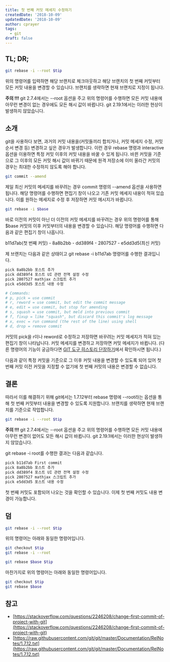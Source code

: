 ```yaml
---
title: 첫 번째 커밋 메세지 수정하기
createdDate: '2018-10-09'
updatedDate: '2018-10-09'
author: cprayer
tags:
  - git
draft: false
---
```


## TL; DR;

``` bash
git rebase -i --root $tip
```

위의 명령어를 입력하면 해당 브랜치로 체크아웃하고 해당 브랜치의 첫 번째 커밋부터 모든 커밋 내용을 변경할 수 있습니다. 브랜치를 생략하면 현재 브랜치로 지정이 됩니다.

**주의 !!!** git 2.7.4에서는 --root 옵션을 주고 위의 명령어를 수행하면 모든 커밋 내용에 아무런 변경이 없는 경우에도 모든 해시 값이 바뀝니다. git 2.19.1에서는 이러한 현상이 발생하지 않았습니다.

## 소개

 git을 사용하다 보면, 과거의 커밋 내용을(커밋들끼리 합치거나, 커밋 메세지 수정, 커밋 순서 변경 등) 변경하고 싶은 경우가 발생합니다. 이런 경우 rebase 명령과 interactive 옵션을 이용하면 특정 커밋 이후의 커밋 내용을 바꿀 수 있게 됩니다. 바뀐 커밋을 기준으로 그 이후의 모든 커밋 해시 값이 바뀌기 때문에 원격 저장소에 이미 올라간 커밋의 경우는 최대한 수정하지 않도록 해야 합니다.

``` bash
git commit --amend
```

제일 최신 커밋의 메세지를 바꾸려는 경우 commit 명령의 --amend 옵션을 사용하면 됩니다. 해당 명령어를 수행하면 편집기 창이 나오고 기존 커밋 메세지 내용이 적혀 있습니다. 이를 원하는 메세지로 수정 후 저장하면 커밋 메시지가 바뀝니다.

``` bash
git rebase -i $base
```

바로 이전의 커밋이 아닌 더 이전의 커밋 메세지를 바꾸려는 경우 위의 명령어를 통해 $base 커밋의 이후 커밋부터의 내용을 변경할 수 있습니다. 해당 명령어를 수행하면 다음과 같은 편집기 창이 나옵니다.

b11d7ab(첫 번째 커밋) - 8a8b2bb - dd389f4 - 2807527 - e5dd3d5(최신 커밋)

제 브랜치는 다음과 같은 상태이고 git rebase -i b11d7ab 명령어를 수행한 결과입니다.

``` bash
pick 8a8b2bb 포스트 추가
pick dd389f4 포스트 UI 관련 전역 설정 수정
pick 2807527 mathjax 스크립트 추가
pick e5dd3d5 포스트 내용 수정

# Commands:
# p, pick = use commit
# r, reword = use commit, but edit the commit message
# e, edit = use commit, but stop for amending
# s, squash = use commit, but meld into previous commit
# f, fixup = like "squash", but discard this commit's log message
# x, exec = run command (the rest of the line) using shell
# d, drop = remove commit
```

커밋의 pick을 r이나 reword로 수정하고 저장하면 바꾸려는 커밋 메세지가 적혀 있는 편집기 창이 나타납니다. 커밋 메세지를 변경하고 저장하면 커밋 메세지가 바뀝니다. (다른 명령어의 기능이 궁금하다면 [GIT 도구 히스토리 단장하기](https://git-scm.com/book/ko/v2/Git-%EB%8F%84%EA%B5%AC-%ED%9E%88%EC%8A%A4%ED%86%A0%EB%A6%AC-%EB%8B%A8%EC%9E%A5%ED%95%98%EA%B8%B0')에서 확인하시면 됩니다.)

다음과 같이 특정 커밋을 기준으로 그 이후 커밋 내용을 변경할 수 있도록 되어 있어 첫 번째 커밋 이전 커밋을 지정할 수 없기에 첫 번째 커밋의 내용은 변경할 수 없습니다.

## 결론

따라서 이를 해결하기 위해 git에서는 1.7.12부터 rebase 명령에 --root라는 옵션을 통해 첫 번째 커밋부터 내용을 변경할 수 있도록 지원합니다. 브랜치를 생략하면 현재 브랜치를 기준으로 작업합니다.

``` bash
git rebase -i --root $tip
```

**주의 !!!** git 2.7.4에서는 --root 옵션을 주고 위의 명령어를 수행하면 모든 커밋 내용에 아무런 변경이 없어도 모든 해시 값이 바뀝니다. git 2.19.1에서는 이러한 현상이 발생하지 않았습니다.

git rebase -i root를 수행한 결과는 다음과 같습니다.

``` bash
pick b11d7ab First commit
pick 8a8b2bb 포스트 추가
pick dd389f4 포스트 UI 관련 전역 설정 수정
pick 2807527 mathjax 스크립트 추가
pick e5dd3d5 포스트 내용 수정
```

첫 번째 커밋도 포함되어 나오는 것을 확인할 수 있습니다. 이제 첫 번째 커밋도 내용 변경이 가능합니다.

## 덤

``` bash
git rebase -i --root $tip
```

위의 명령어는 아래와 동일한 명령어입니다.

``` bash
git checkout $tip
git rebase -i --root
```

``` bash
git rebase $base $tip
```
마찬가지로 위의 명령어는 아래와 동일한 명령어입니다.

``` bash
git checkout $tip
git rebase $base
```

## 참고

- [https://stackoverflow.com/questions/2246208/change-first-commit-of-project-with-git](https://stackoverflow.com/questions/2246208/change-first-commit-of-project-with-git)
- [https://raw.githubusercontent.com/git/git/master/Documentation/RelNotes/1.7.12.txt](https://raw.githubusercontent.com/git/git/master/Documentation/RelNotes/1.7.12.txt)

